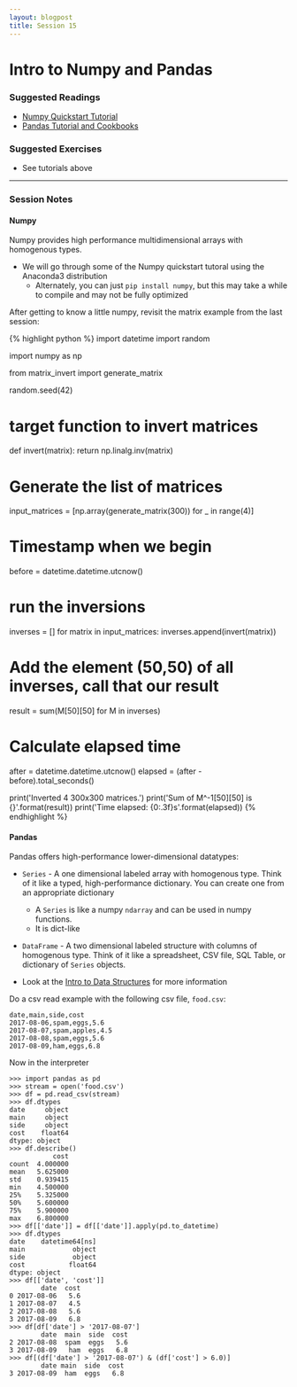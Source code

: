 ```yaml
---
layout: blogpost
title: Session 15
---
```


# Intro to Numpy and Pandas

### Suggested Readings

* [Numpy Quickstart Tutorial](https://docs.scipy.org/doc/numpy/user/quickstart.html)
* [Pandas Tutorial and Cookbooks](https://pandas.pydata.org/pandas-docs/stable/tutorials.html)

### Suggested Exercises

* See tutorials above

---

### Session Notes

#### Numpy

Numpy provides high performance multidimensional arrays with homogenous types.

* We will go through some of the Numpy quickstart tutoral using the Anaconda3 distribution
  * Alternately, you can just `pip install numpy`, but this may take a while to compile and may not be
    fully optimized

After getting to know a little numpy, revisit the matrix example from the last session:

{% highlight python %}
import datetime
import random

import numpy as np

from matrix_invert import generate_matrix

random.seed(42)


# target function to invert matrices
def invert(matrix):
    return np.linalg.inv(matrix)

# Generate the list of matrices
input_matrices = [np.array(generate_matrix(300)) for _ in range(4)]

# Timestamp when we begin
before = datetime.datetime.utcnow()

# run the inversions
inverses = []
for matrix in input_matrices:
    inverses.append(invert(matrix))

# Add the element (50,50) of all inverses, call that our result
result = sum(M[50][50] for M in inverses)

# Calculate elapsed time
after = datetime.datetime.utcnow()
elapsed = (after - before).total_seconds()

print('Inverted 4 300x300 matrices.')
print('Sum of M^-1[50][50] is {}'.format(result))
print('Time elapsed: {0:.3f}s'.format(elapsed))
{% endhighlight %}

#### Pandas

Pandas offers high-performance lower-dimensional datatypes:

* `Series` - A one dimensional labeled array with homogenous type. Think of it like a typed, high-performance
  dictionary. You can create one from an appropriate dictionary
  * A `Series` is like a numpy `ndarray` and can be used in numpy functions.
  * It is dict-like

* `DataFrame` - A two dimensional labeled structure with columns of homogenous type. Think of it like a
  spreadsheet, CSV file, SQL Table, or dictionary of `Series` objects.

* Look at the [Intro to Data Structures](https://pandas.pydata.org/pandas-docs/stable/dsintro.html#dsintro) for
  more information

Do a csv read example with the following csv file, `food.csv`:

```
date,main,side,cost
2017-08-06,spam,eggs,5.6
2017-08-07,spam,apples,4.5
2017-08-08,spam,eggs,5.6
2017-08-09,ham,eggs,6.8
```

Now in the interpreter

```
>>> import pandas as pd
>>> stream = open('food.csv')
>>> df = pd.read_csv(stream)
>>> df.dtypes
date     object
main     object
side     object
cost    float64
dtype: object
>>> df.describe()
           cost
count  4.000000
mean   5.625000
std    0.939415
min    4.500000
25%    5.325000
50%    5.600000
75%    5.900000
max    6.800000
>>> df[['date']] = df[['date']].apply(pd.to_datetime)
>>> df.dtypes
date    datetime64[ns]
main            object
side            object
cost           float64
dtype: object
>>> df[['date', 'cost']]
        date  cost
0 2017-08-06   5.6
1 2017-08-07   4.5
2 2017-08-08   5.6
3 2017-08-09   6.8
>>> df[df['date'] > '2017-08-07']
        date  main  side  cost
2 2017-08-08  spam  eggs   5.6
3 2017-08-09   ham  eggs   6.8
>>> df[(df['date'] > '2017-08-07') & (df['cost'] > 6.0)]
        date main  side  cost
3 2017-08-09  ham  eggs   6.8
```
